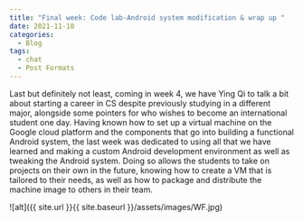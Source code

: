 ```yaml
---
title: "Final week: Code lab-Android system modification & wrap up "
date: 2021-11-10
categories:
  - Blog
tags:
  - chat
  - Post Formats
---
```

Last but definitely not least, coming in week 4, we have Ying Qi to talk a bit about starting a career in CS despite previously studying in a different major, alongside some pointers for who wishes to become an international student one day. 
Having known how to set up a virtual machine on the Google cloud platform and the components that go into building a functional Android system, the last week was dedicated to using all that we have learned and making a custom Android development environment as well as tweaking the Android system.
Doing so allows the students to take on projects on their own in the future, knowing how to create a VM that is tailored to their needs, as well as how to package and distribute the machine image to others in their team. 

![alt]({{ site.url }}{{ site.baseurl }}/assets/images/WF.jpg)
